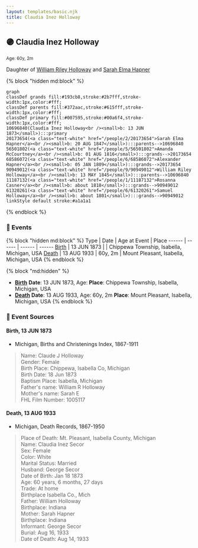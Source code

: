 ```yaml
---
layout: templates/basic.njk
title: Claudia Inez Holloway
---
```

## 🟣 Claudia Inez Holloway
<small>Age: 60y, 2m</small>

Daughter of [William Riley Holloway](/people/9/90949012) and [Sarah Elma Hapner](/people/2/20173654)

{% block "hidden md:block" %}
```mermaid
graph
classDef grands fill:#193cb8,stroke:#2b7fff,stroke-width:1px,color:#fff;
classDef parents fill:#372aac,stroke:#615fff,stroke-width:1px,color:#fff;
classDef primary fill:#007595,stroke:#00a6f4,stroke-width:1px,color:#fff;
10696840(Claudia Inez Holloway<br /><small>b: 13 JUN 1873</small>):::primary
20173654(<a class="text-white" href="/people/2/20173654">Sarah Elma Hapner</a><br /><small>b: 20 AUG 1847</small>):::parents-->10696840
56501802(<a class="text-white" href="/people/5/56501802">Amanda McCourtney</a><br /><small>b: 01 AUG 1816</small>):::grands-->20173654
68586072(<a class="text-white" href="/people/6/68586072">Alexander Hapner</a><br /><small>b: 05 JAN 1809</small>):::grands-->20173654
90949012(<a class="text-white" href="/people/9/90949012">William Riley Holloway</a><br /><small>b: 13 MAY 1845</small>):::parents-->10696840
11187132(<a class="text-white" href="/people/1/11187132">Rosanna Casner</a><br /><small>b: about 1818</small>):::grands-->90949012
61320261(<a class="text-white" href="/people/6/61320261">Samuel Holloway</a><br /><small>b: about 1801</small>):::grands-->90949012
linkStyle default stroke:#a1a1a1
```
{% endblock %}

### 📆 Events

{% block "hidden md:block" %}
Type | Date | Age at Event | Place
------ | ------ | ------ | ------
[Birth](#event-event-2) | 13 JUN 1873 |  | Chippewa Township, Isabella, Michigan, USA
[Death](#event-event-3) | 13 AUG 1933 | 60y, 2m | Mount Pleasant, Isabella, Michigan, USA
{% endblock %}

{% block "md:hidden" %}
- **[Birth](#event-event-2)**
**Date**: 13 JUN 1873, Age:
**Place**: Chippewa Township, Isabella, Michigan, USA
- **[Death](#event-event-3)**
**Date**: 13 AUG 1933, Age: 60y, 2m
**Place**: Mount Pleasant, Isabella, Michigan, USA
{% endblock %}

### 📰 Event Sources

#### <a id="event-event-2"></a> Birth, 13 JUN 1873
* Michigan, Births and Christenings Index, 1867-1911
>   
  > Name: Claude J Holloway  
  > Gender: Female  
  > Birth Place: Chippewa, Isabella Co, Michigan  
  > Birth Date: 18 Jun 1873  
  > Baptism Place: Isabella, Michigan  
  > Father's name: William R Holloway  
  > Mother's name: Sarah E  
  > FHL Film Number: 1005117

#### <a id="event-event-3"></a> Death, 13 AUG 1933
* Michigan, Death Records, 1867-1950
>   
  > Place of Death: Mt. Pleasant, Isabella County, Michigan  
  > Name: Claudia Inez Secor  
  > Sex: Female  
  > Color: White  
  > Marital Status: Married  
  > Husband: George Secor  
  > Date of Birth: Jan 18 1873  
  > Age: 60 years, 6 months, 27 days  
  > Trade: At home  
  > Birthplace Isabella Co., Mich  
  > Father: William Holloway  
  > Birthplace: Indiana  
  > Mother: Sarah Hapner  
  > Birthplace: Indiana  
  > Informant: George Secor  
  > Burial: Aug 16, 1933  
  > Date of Death: Aug 14, 1933